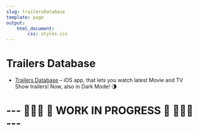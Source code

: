 ```yaml
---
slug: trailersDatabase
template: page
output:
    html_document:
        css: styles.css
---
```


<style>
    h1 {
        border-bottom-width: 0px;
    }
</style>

<h1>Trailers Database</h1>

- [Trailers Database](https://apps.apple.com/pl/app/trailers-database/id1393732085) – iOS app, that lets you watch latest Movie and TV Show trailers! Now, also in Dark Mode! 🌗

# ---  👷🏼‍♂️ 🚧 WORK IN PROGRESS 🚧 👷🏼‍♂️ ---